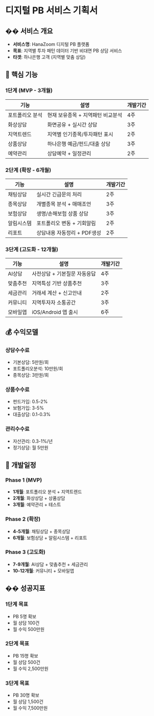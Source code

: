 # 디지털 PB 서비스 기획서

## �� 서비스 개요

- **서비스명**: HanaZoom 디지털 PB 플랫폼
- **목표**: 지역별 투자 패턴 데이터 기반 비대면 PB 상담 서비스
- **타겟**: 하나은행 고객 (지역별 맞춤 상담)

## 🎯 핵심 기능

### 1단계 (MVP - 3개월)

| 기능            | 설명                              | 개발기간 |
| --------------- | --------------------------------- | -------- |
| 포트폴리오 분석 | 현재 보유종목 + 지역패턴 비교분석 | 4주      |
| 화상상담        | 화면공유 + 실시간 상담            | 3주      |
| 지역트렌드      | 지역별 인기종목/투자패턴 표시     | 2주      |
| 상품상담        | 하나은행 예금/펀드/대출 상담      | 3주      |
| 예약관리        | 상담예약 + 일정관리               | 2주      |

### 2단계 (확장 - 6개월)

| 기능       | 설명                        | 개발기간 |
| ---------- | --------------------------- | -------- |
| 채팅상담   | 실시간 긴급문의 처리        | 2주      |
| 종목상담   | 개별종목 분석 + 매매조언    | 3주      |
| 보험상담   | 생명/손해보험 상품 상담     | 3주      |
| 알림시스템 | 포트폴리오 변동 + 기회알림  | 2주      |
| 리포트     | 상담내용 자동정리 + PDF생성 | 2주      |

### 3단계 (고도화 - 12개월)

| 기능     | 설명                         | 개발기간 |
| -------- | ---------------------------- | -------- |
| AI상담   | 사전상담 + 기본질문 자동응답 | 4주      |
| 맞춤추천 | 지역특성 기반 상품추천       | 3주      |
| 세금관리 | 거래세 계산 + 신고안내       | 2주      |
| 커뮤니티 | 지역투자자 소통공간          | 3주      |
| 모바일앱 | iOS/Android 앱 출시          | 6주      |

## 💰 수익모델

### 상담수수료

- 기본상담: 5만원/회
- 포트폴리오분석: 10만원/회
- 종목상담: 3만원/회

### 상품수수료

- 펀드가입: 0.5-2%
- 보험가입: 3-5%
- 대출상담: 0.1-0.3%

### 관리수수료

- 자산관리: 0.3-1%/년
- 정기상담: 월 5만원

## 📅 개발일정

### Phase 1 (MVP)

- **1개월**: 포트폴리오 분석 + 지역트렌드
- **2개월**: 화상상담 + 상품상담
- **3개월**: 예약관리 + 테스트

### Phase 2 (확장)

- **4-5개월**: 채팅상담 + 종목상담
- **6개월**: 보험상담 + 알림시스템 + 리포트

### Phase 3 (고도화)

- **7-9개월**: AI상담 + 맞춤추천 + 세금관리
- **10-12개월**: 커뮤니티 + 모바일앱

## �� 성공지표

### 1단계 목표

- PB 5명 확보
- 월 상담 100건
- 월 수익 500만원

### 2단계 목표

- PB 15명 확보
- 월 상담 500건
- 월 수익 2,500만원

### 3단계 목표

- PB 30명 확보
- 월 상담 1,500건
- 월 수익 7,500만원
